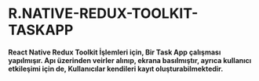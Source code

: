 # R.NATIVE-REDUX-TOOLKIT-TASKAPP

<h4>React Native Redux Toolkit İşlemleri için, Bir Task App çalışması yapılmışır. Apı üzerinden veirler alınıp, ekrana basılmıştır, ayrıca kullanıcı etkileşimi için de, Kullanıcılar kendileri kayıt oluşturabilmektedir.</h4>
